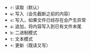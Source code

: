 
* `r`: 读取（默认）
* `w`: 写入（会先截断之前的内容）
* `x`: 写入，如果文件已经存在会产生异常
* `a`: 追加，将内容写入到已有文件末尾
* `b`: 二进制模式
* `t`: 文本模式
* `+`: 更新（既读又写）




